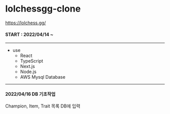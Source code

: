 # lolchessgg-clone
  https://lolchess.gg/ 
  #### START : 2022/04/14 ~ 
  
<hr>

* use
  * React
  * TypeScript
  * Next.js
  * Node.js
  * AWS Mysql Database

<hr>

#### 2022/04/16 DB 기초작업  

Champion, Item, Trait 목록 DB에 입력
